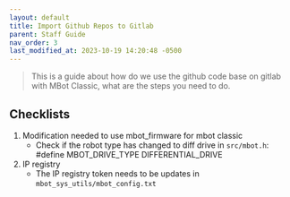 ```yaml
---
layout: default
title: Import Github Repos to Gitlab
parent: Staff Guide
nav_order: 3
last_modified_at: 2023-10-19 14:20:48 -0500
---
```


> This is a guide about how do we use the github code base on gitlab with MBot Classic, what are the steps you need to do.

## Checklists
1. Modification needed to use mbot_firmware for mbot classic
    - Check if the robot type has changed to diff drive in `src/mbot.h`: #define MBOT_DRIVE_TYPE DIFFERENTIAL_DRIVE
2. IP registry
    - The IP registry token needs to be updates in `mbot_sys_utils/mbot_config.txt`